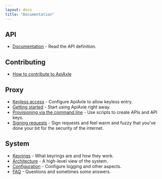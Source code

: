 ```yaml
---
layout: docs
title: "Documentation"
---
```


## API

* [Documentation](api.html) - Read the API definition.

## Contributing

* [How to contribute to ApiAxle](docs/how-to-contibute-to-apiaxle/)

## Proxy

* [Keyless access](/docs/keyless-entry/) - Configure ApiAxle to allow keyless entry.
* [Getting started](docs/try-it-now/) - Start using ApiAxle right away.
* [Provisioning via the command line](docs/provisioning-via-the-command-line) - Use scripts to create APIs and API keys.
* [Signing requests](docs/signing-requests) - Sign requests and feel warm and fuzzy that you've done your bit for the security of the internet.

## System

* [Keyrings](docs/keyrings) - What keyrings are and how they work.
* [Architecture](docs/architecture) - A high-level view of the system.
* [Configuration](docs/configuration/) - Configure logging and other aspects.
* [FAQ](docs/faq) - Questions and sometimes some answers.
